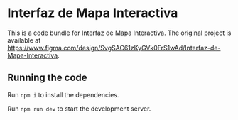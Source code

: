 
  # Interfaz de Mapa Interactiva

  This is a code bundle for Interfaz de Mapa Interactiva. The original project is available at https://www.figma.com/design/SvgSAC61zKyGVk0FrS1wAd/Interfaz-de-Mapa-Interactiva.

  ## Running the code

  Run `npm i` to install the dependencies.

  Run `npm run dev` to start the development server.
  